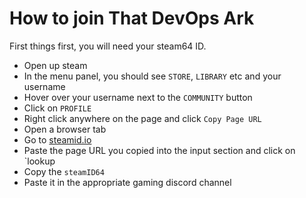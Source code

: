 # How to join That DevOps Ark

First things first, you will need your steam64 ID. <br/>

* Open up steam
* In the menu panel, you should see `STORE`, `LIBRARY` etc and your username
* Hover over your username next to the `COMMUNITY` button
* Click on `PROFILE`
* Right click anywhere on the page and click `Copy Page URL`
* Open a browser tab
* Go to [steamid.io](https://steamid.io/)
* Paste the page URL you copied into the input section and click on `lookup
* Copy the `steamID64` 
* Paste it in the appropriate gaming discord channel
